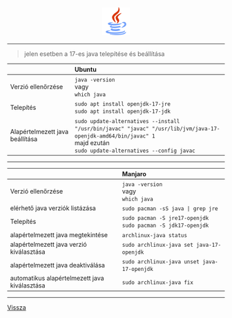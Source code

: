 <h3 align="center">
<img src="../.pictures/java.png" alt="java" width=64 />
</h3>

---

> jelen esetben a 17-es java telepítése és beállítása

|     | Ubuntu |
| :-- | :----- |
| Verzió ellenőrzése | ```java -version```<br>vagy<br>```which java``` |
| Telepítés | ```sudo apt install openjdk-17-jre```<br>```sudo apt install openjdk-17-jdk``` |
| Alapértelmezett java beállítása | ```sudo update-alternatives --install "/usr/bin/javac" "javac" "/usr/lib/jvm/java-17-openjdk-amd64/bin/javac" 1```<br>majd ezután<br>```sudo update-alternatives --config javac``` |

---

|     | Manjaro |
| :-- | :------ |
| Verzió ellenőrzése | ```java -version```<br>vagy<br>```which java``` |
| elérhető java verziók listázása | ```sudo pacman -sS java \| grep jre``` |
| Telepítés | ```sudo pacman -S jre17-openjdk```<br>```sudo pacman -S jdk17-openjdk``` |
| alapértelmezett java megtekintése | ```archlinux-java status``` |
| alapértelmezett java verzió kiválasztása |  ```sudo archlinux-java set java-17-openjdk``` |
| alapértelmezett java deaktiválása | ```sudo archlinux-java unset java-17-openjdk``` |
| automatikus alapértelmezett java kiválasztása | ```sudo archlinux-java fix``` |

---

[Vissza](../README.md)
